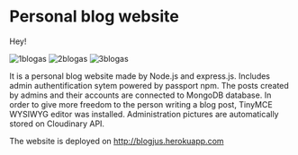 # Personal blog website

Hey!

![1blogas](https://user-images.githubusercontent.com/81252760/114984673-4382ee00-9e92-11eb-85bc-24c5b88b70bd.jpg)
![2blogas](https://user-images.githubusercontent.com/81252760/114984676-44b41b00-9e92-11eb-9408-1de3d37a5b04.jpg)
![3blogas](https://user-images.githubusercontent.com/81252760/114984681-45e54800-9e92-11eb-9029-908a9b3cd421.jpg)


It is a personal blog website made by Node.js and express.js. Includes admin authentification sytem powered by passport npm. The posts created by admins and their accounts are connected to MongoDB database. In order to give more freedom to the person writing a blog post, TinyMCE WYSIWYG editor was installed. Administration pictures are automatically stored on Cloudinary API.

The website is deployed on http://blogjus.herokuapp.com
